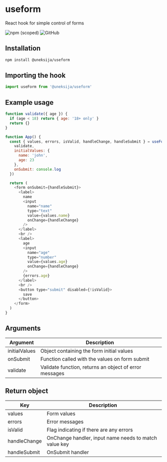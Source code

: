 # useform

React hook for simple control of forms

![npm (scoped)](https://img.shields.io/npm/v/@uneksija/useform.svg)
![GitHub](https://img.shields.io/github/license/uneksija/useform.svg)

## Installation

```sh
npm install @uneksija/useform
```

## Importing the hook

```js
import useForm from '@uneksija/useform'
```

## Example usage

```js
function validate({ age }) {
  if (age < 18) return { age: '18+ only' }
  return {}
}

function App() {
  const { values, errors, isValid, handleChange, handleSubmit } = useForm({
    validate,
    initialValues: {
      name: 'john',
      age: 23
    },
    onSubmit: console.log
  })

  return (
    <form onSubmit={handleSubmit}>
      <label>
        name
        <input
          name="name"
          type="text"
          value={values.name}
          onChange={handleChange}
        />
      </label>
      <br />
      <label>
        age
        <input
          name="age"
          type="number"
          value={values.age}
          onChange={handleChange}
        />
        {errors.age}
      </label>
      <br />
      <button type="submit" disabled={!isValid}>
        save
      </button>
    </form>
  )
}
```

## Arguments

| Argument      | Description                                            |
| ------------- | ------------------------------------------------------ |
| initialValues | Object containing the form initial values              |
| onSubmit      | Function called with the values on form submit         |
| validate      | Validate function, returns an object of error messages |

## Return object

| Key          | Description                                           |
| ------------ | ----------------------------------------------------- |
| values       | Form values                                           |
| errors       | Error messages                                        |
| isValid      | Flag indicating if there are any errors               |
| handleChange | OnChange handler, input name needs to match value key |
| handleSubmit | OnSubmit handler                                      |